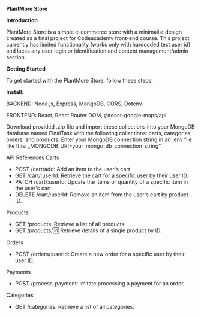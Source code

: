 **PlantMore Store**

**Introduction**

PlantMore Store is a simple e-commerce store with a minimalist design created as a final project for Codeacademy front-end course. 
This project currently has limited functionality (works only with hardcoded test user id) and lacks any user login or identification and content management/admin section.

**Getting Started**

To get started with the PlantMore Store, follow these steps:

**Install:**

BACKEND: Node.js, Express, MongoDB, CORS, Dotenv.

FRONTEND: React, React Router DOM, @react-google-maps/api 

Download provided .zip file and import these collections into your MongoDB database named FinalTask with the following collections: carts, categories, orders, and products. Enter your MongoDB connection string in an .env file like this: „MONGODB_URI=your_mongo_db_connection_string“.

API References
Carts
* POST /cart/add: Add an item to the user's cart.
* GET /cart/:userId: Retrieve the cart for a specific user by their user ID.
* PATCH /cart/:userId: Update the items or quantity of a specific item in the user's cart.
* DELETE /cart/:userId: Remove an item from the user's cart by product ID.
  
Products
* GET /products: Retrieve a list of all products.
* GET /products/:id: Retrieve details of a single product by ID.
  
Orders
* POST /orders/:userId: Create a new order for a specific user by their user ID.
  
Payments
* POST /process-payment: Imitate processing a payment for an order.
  
Categories
* GET /categories: Retrieve a list of all categories.

 
